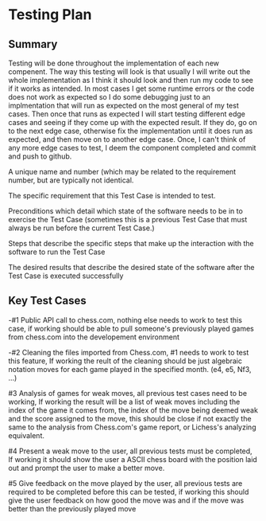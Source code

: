 # Testing Plan

## Summary
Testing will be done throughout the implementation of each new compenent. The way this testing will look is that usually I will write out the whole implementation as I think it should look and then run my code to see if it works as intended. In most cases I get some runtime errors or the code does not work as expected so I do some debugging just to an implmentation that will run as expected on the most general of my test cases. Then once that runs as expected I will start testing different edge cases and seeing if they come up with the expected result. If they do, go on to the next edge case, otherwise fix the implementation until it does run as expected, and then move on to another edge case. Once, I can't think of any more edge cases to test, I deem the component completed and commit and push to github. 

A unique name and number (which may be related to the requirement number, but are typically not identical.

The specific requirement that this Test Case is intended to test.

Preconditions which detail which state of the software needs to be in to exercise the Test Case (sometimes this is a previous Test Case that must always be run before the current Test Case.)

Steps that describe the specific steps that make up the interaction with the software to run the Test Case

The desired results that describe the desired state of the software after the Test Case is executed successfully

## Key Test Cases
-#1 Public API call to chess.com, nothing else needs to work to test this case, if working should be able to pull someone's previously played games from chess.com into the developement environment

-#2 Cleaning the files imported from Chess.com, #1 needs to work to test this feature, If working the reult of the cleaning should be just algebraic notation moves for each game played in the specified month. (e4, e5, Nf3, ...)

#3 Analysis of games for weak moves, all previous test cases need to be working, If working the result will be a list of weak moves including the index of the game it comes from, the index of the move being deemed weak and the score assigned to the move, this should be close if not exactly the same to the analysis from Chess.com's game report, or Lichess's analyzing equivalent. 

#4 Present a weak move to the user, all previous tests must be completed, If working it should show the user a ASCII chess board with the position laid out and prompt the user to make a better move. 

#5 Give feedback on the move played by the user, all previous tests are required to be completed before this can be tested, if working this should give the user feedback on how good the move was and if the move was better than the previously played move
